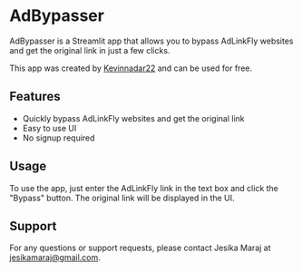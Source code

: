 # AdBypasser

AdBypasser is a Streamlit app that allows you to bypass AdLinkFly websites and get the original link in just a few clicks.

This app was created by [Kevinnadar22](https://github.com/Kevinnadar22) and can be used for free.

## Features

- Quickly bypass AdLinkFly websites and get the original link
- Easy to use UI
- No signup required

## Usage

To use the app, just enter the AdLinkFly link in the text box and click the "Bypass" button. The original link will be displayed in the UI.

## Support

For any questions or support requests, please contact Jesika Maraj at jesikamaraj@gmail.com.